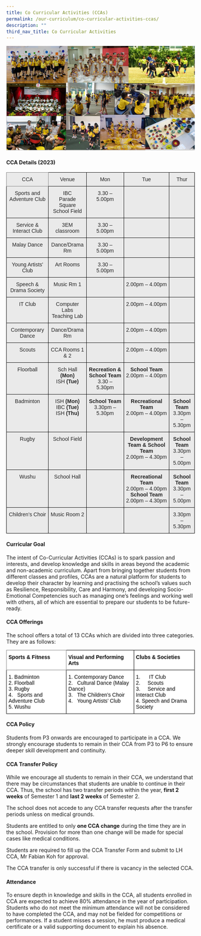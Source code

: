 ```yaml
---
title: Co Curricular Activities (CCAs)
permalink: /our-curriculum/co-curricular-activities-ccas/
description: ""
third_nav_title: Co Curricular Activities
---
```

![Co-Curricular Activities (CCAs)](/images/cca2020.png)

#### CCA Details (2023)

<style type="text/css">
.tg  {border-collapse:collapse;border-spacing:0;}
.tg td{border-color:black;border-style:solid;border-width:1px;font-family:Arial, sans-serif;font-size:14px;
  overflow:hidden;padding:10px 5px;word-break:normal;}
.tg th{border-color:black;border-style:solid;border-width:1px;font-family:Arial, sans-serif;font-size:14px;
  font-weight:normal;overflow:hidden;padding:10px 5px;word-break:normal;}
.tg .tg-ii8k{background-color:#EAEAEA;color:#222;text-align:center;vertical-align:top}
.tg .tg-6cvf{background-color:#EAEAEA;border-color:inherit;color:#222;text-align:center;vertical-align:top}
</style>
<table class="tg">
<thead>
  <tr>
    <th class="tg-6cvf">CCA</th>
    <th class="tg-ii8k">Venue</th>
    <th class="tg-ii8k">Mon</th>
    <th class="tg-ii8k">Tue</th>
    <th class="tg-ii8k">Thur</th>
  </tr>
</thead>
<tbody>
  <tr>
    <td class="tg-ii8k">Sports and Adventure Club<br> <br> <br></td>
    <td class="tg-ii8k">IBC<br>Parade Square<br>School Field</td>
    <td class="tg-ii8k">3.30 – 5.00pm</td>
    <td class="tg-ii8k"></td>
    <td class="tg-ii8k"></td>
  </tr>
  <tr>
    <td class="tg-ii8k">Service &amp; Interact Club</td>
    <td class="tg-ii8k">3EM classroom</td>
    <td class="tg-ii8k">3.30 – 5.00pm</td>
    <td class="tg-ii8k"></td>
    <td class="tg-ii8k"></td>
  </tr>
  <tr>
    <td class="tg-ii8k">Malay Dance</td>
    <td class="tg-ii8k">Dance/Drama Rm</td>
    <td class="tg-ii8k">3.30 – 5.00pm</td>
    <td class="tg-ii8k"></td>
    <td class="tg-ii8k"></td>
  </tr>
  <tr>
    <td class="tg-ii8k">Young Artists' Club</td>
    <td class="tg-ii8k">Art Rooms</td>
    <td class="tg-ii8k">3.30 – 5.00pm</td>
    <td class="tg-ii8k"></td>
    <td class="tg-ii8k"></td>
  </tr>
  <tr>
    <td class="tg-ii8k">Speech &amp; Drama Society</td>
    <td class="tg-ii8k">Music Rm 1</td>
    <td class="tg-ii8k"></td>
    <td class="tg-ii8k">2.00pm – 4.00pm<br></td>
    <td class="tg-ii8k"></td>
  </tr>
  <tr>
    <td class="tg-ii8k">IT Club</td>
    <td class="tg-ii8k">Computer Labs<br>Teaching Lab</td>
    <td class="tg-ii8k"></td>
    <td class="tg-ii8k">2.00pm – 4.00pm<br></td>
    <td class="tg-ii8k"></td>
  </tr>
  <tr>
    <td class="tg-ii8k">Contemporary Dance</td>
    <td class="tg-ii8k">Dance/Drama Rm</td>
    <td class="tg-ii8k"></td>
    <td class="tg-ii8k">2.00pm – 4.00pm<br></td>
    <td class="tg-ii8k"></td>
  </tr>
  <tr>
    <td class="tg-ii8k">Scouts</td>
    <td class="tg-ii8k">CCA Rooms 1 & 2</td>
    <td class="tg-ii8k"></td>
    <td class="tg-ii8k">2.00pm – 4.00pm<br></td>
    <td class="tg-ii8k"></td>
  </tr>
  <tr>
    <td class="tg-ii8k">Floorball</td>
		<td class="tg-ii8k">Sch Hall <b>(Mon)</b><br>ISH <b>(Tue)</b></td>
		<td class="tg-ii8k"><b>Recreation &amp; School Team</b><br>3.30 – 5.30pm </td>
		<td class="tg-ii8k"><b>School Team</b><br>2.00pm – 4.00pm<br></td>
    <td class="tg-ii8k"></td>
  </tr>
	  <tr>
    <td class="tg-ii8k">Badminton</td>
			<td class="tg-ii8k">ISH <b>(Mon)</b><br>IBC <b>(Tue)</b><br>ISH <b>(Thu)</b></td>
			<td class="tg-ii8k"><b>School Team</b><br>3.30pm – 5.30pm</td>
			<td class="tg-ii8k"><b>Recreational Team</b><br>2.00pm – 4.00pm</td>
			<td class="tg-ii8k"><b>School Team</b><br>3.30pm – 5.30pm</td>
  </tr>
  <tr>
    <td class="tg-ii8k">Rugby</td>
    <td class="tg-ii8k">School Field</td>
    <td class="tg-ii8k"></td>
		<td class="tg-ii8k"><b>Development Team & School Team</b><br>2.00pm – 4.30pm</td>
		<td class="tg-ii8k"><b>School Team</b><br>3.30pm – 5.00pm</td>
  </tr>
	  <tr>
    <td class="tg-ii8k">Wushu<br> <br></td>
    <td class="tg-ii8k">School Hall</td>
    <td class="tg-ii8k"></td>
			<td class="tg-ii8k"><b>Recreational Team</b><br>2.00pm – 4.00pm<br><b>School Team</b><br>2.00pm – 4.30pm </td>
			<td class="tg-ii8k"><b>School Team</b><br>3.30pm – 5.00pm</td>
  </tr>
  <tr>
    <td class="tg-ii8k">Children’s Choir<br> </td>
    <td class="tg-ii8k">Music Room 2</td>
    <td class="tg-ii8k"></td>
    <td class="tg-ii8k"></td>
    <td class="tg-ii8k">3.30pm – 5.30pm</td>
  </tr>
</tbody>
</table>

#### Curricular Goal

The intent of Co-Curricular Activities (CCAs) is to spark passion and interests, and develop knowledge and skills in areas beyond the academic and non-academic curriculum. Apart from bringing together students from different classes and profiles, CCAs are a natural platform for students to develop their character by learning and practising the school’s values such as Resilience, Responsibility, Care and Harmony, and developing Socio-Emotional Competencies such as managing one’s feelings and working well with others, all of which are essential to prepare our students to be future-ready.

#### CCA Offerings

The school offers a total of 13 CCAs which are divided into three categories.<br>
They are as follows:

<style type="text/css">
.tg  {border-collapse:collapse;border-spacing:0;}
.tg td{border-color:black;border-style:solid;border-width:1px;font-family:Arial, sans-serif;font-size:14px;
  overflow:hidden;padding:10px 5px;word-break:normal;}
.tg th{border-color:black;border-style:solid;border-width:1px;font-family:Arial, sans-serif;font-size:14px;
  font-weight:normal;overflow:hidden;padding:10px 5px;word-break:normal;}
.tg .tg-0u8h{background-color:#FFF;border-color:inherit;color:#050505;font-weight:bold;text-align:left;vertical-align:top}
.tg .tg-s6wz{background-color:#FFF;color:#050505;text-align:left;vertical-align:top}
.tg .tg-xjv0{background-color:#FFF;color:#050505;font-weight:bold;text-align:left;vertical-align:top}
</style>
<table class="tg">
<thead>
  <tr>
    <th class="tg-0u8h">Sports &amp; Fitness</th>
    <th class="tg-xjv0">Visual and Performing Arts</th>
    <th class="tg-xjv0">Clubs &amp; Societies</th>
  </tr>
</thead>
<tbody>
  <tr>
    <td class="tg-s6wz">1.    Badminton<br>2.    Floorball<br>3.    Rugby<br>4.   Sports and Adventure Club<br>5.    Wushu </td>
    <td class="tg-s6wz"><span style="background-color:initial">1.</span>     <span style="background-color:initial">Contemporary Dance</span><br>2.   Cultural Dance (Malay Dance)<br>3.   The Children’s Choir<br>4.   Young Artists’ Club</td>
    <td class="tg-s6wz">1.      IT Club<br>2.     Scouts<br>3.     Service and Interact Club<br>4.  Speech and Drama Society<br> </td>
  </tr>
</tbody>
</table>

#### CCA Policy
Students from P3 onwards are encouraged to participate in a CCA. We strongly encourage students to remain in their CCA from P3 to P6 to ensure deeper skill development and continuity.

#### CCA Transfer Policy

While we encourage all students to remain in their CCA, we understand that there may be circumstances that students are unable to continue in their CCA. Thus, the school has two transfer periods within the year, **first 2 weeks** of Semester 1 and **last 2 weeks** of Semester 2.

The school does not accede to any CCA transfer requests after the transfer periods unless on medical grounds.

Students are entitled to only **one CCA change** during the time they are in the school. Provision for more than one change will be made for special cases like medical conditions.

Students are required to fill up the CCA Transfer Form and submit to LH CCA, Mr Fabian Koh for approval.

The CCA transfer is only successful if there is vacancy in the selected CCA.

#### Attendance
To ensure depth in knowledge and skills in the CCA, all students enrolled in CCA are expected to achieve 80% attendance in the year of participation. Students who do not meet the minimum attendance will not be considered to have completed the CCA, and may not be fielded for competitions or performances. If a student misses a session, he must produce a medical certificate or a valid supporting document to explain his absence.